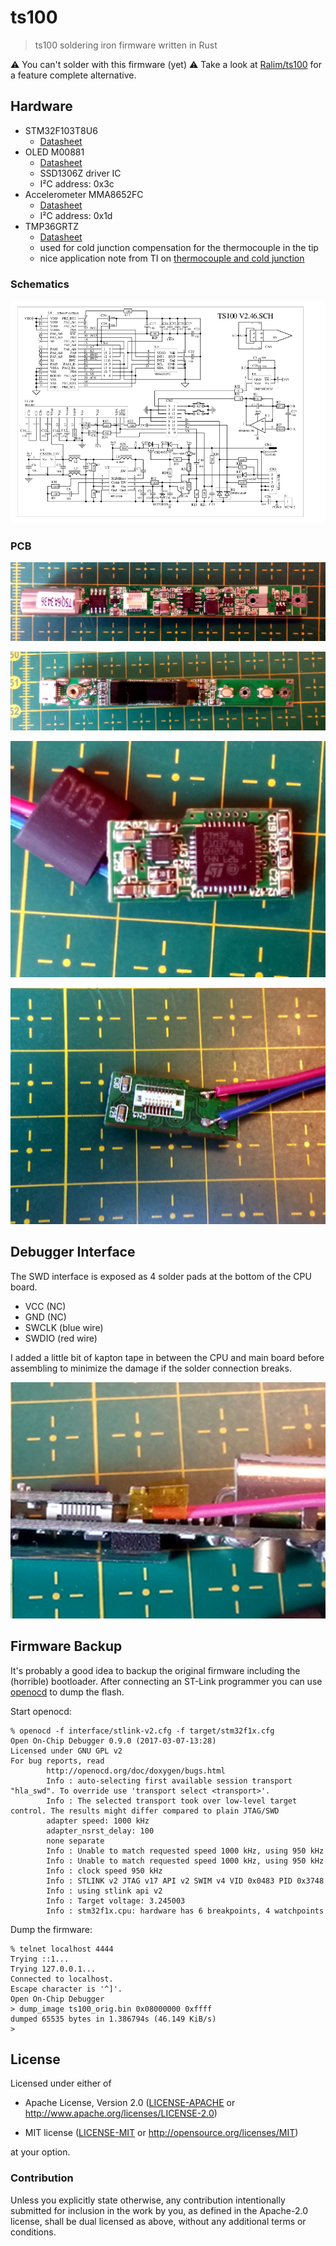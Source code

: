 # ts100

> ts100 soldering iron firmware written in Rust

:warning: You can't solder with this firmware (yet) :warning:
Take a look at [Ralim/ts100](https://github.com/Ralim/ts100) for a feature complete alternative.

## Hardware

- STM32F103T8U6
  - [Datasheet](http://www.st.com/content/ccc/resource/technical/document/datasheet/33/d4/6f/1d/df/0b/4c/6d/CD00161566.pdf/files/CD00161566.pdf/jcr:content/translations/en.CD00161566.pdf)
- OLED M00881
  - [Datasheet](http://www.i-excellence.com/uploads/201612/585e217f4cc6e.pdf)
  - SSD1306Z driver IC
  - I²C address: 0x3c
- Accelerometer MMA8652FC
  - [Datasheet](http://cache.freescale.com/files/sensors/doc/data_sheet/MMA8652FC.pdf)
  - I²C address: 0x1d
- TMP36GRTZ
  - [Datasheet](http://www.analog.com/media/en/technical-documentation/data-sheets/TMP35_36_37.pdf)
  - used for cold junction compensation for the thermocouple in the tip
  - nice application note from TI on [thermocouple and cold junction](http://www.ti.com/lit/an/sloa204/sloa204.pdf)

### Schematics

![Schematics](/doc/schematics.png)

### PCB

![Main Board Top](/doc/main_board_top.png)

![Main Board Bottom](/doc/main_board_bottom.png)

![CPU Board Top](/doc/cpu_board_top.png)

![CPU_Board_Bottom](/doc/cpu_board_bottom.png)

## Debugger Interface

The SWD interface is exposed as 4 solder pads at the bottom of the CPU board.
- VCC (NC)
- GND (NC)
- SWCLK (blue wire)
- SWDIO (red wire)

I added a little bit of kapton tape in between the CPU and main board before assembling to minimize
the damage if the solder connection breaks.

![CPU and Main board](/doc/kapton_tape.png)


## Firmware Backup

It's probably a good idea to backup the original firmware including the (horrible) bootloader. After
connecting an ST-Link programmer you can use [openocd](http://openocd.org/) to dump the flash.

Start openocd:
```shell
% openocd -f interface/stlink-v2.cfg -f target/stm32f1x.cfg
Open On-Chip Debugger 0.9.0 (2017-03-07-13:28)
Licensed under GNU GPL v2
For bug reports, read
        http://openocd.org/doc/doxygen/bugs.html
        Info : auto-selecting first available session transport "hla_swd". To override use 'transport select <transport>'.
        Info : The selected transport took over low-level target control. The results might differ compared to plain JTAG/SWD
        adapter speed: 1000 kHz
        adapter_nsrst_delay: 100
        none separate
        Info : Unable to match requested speed 1000 kHz, using 950 kHz
        Info : Unable to match requested speed 1000 kHz, using 950 kHz
        Info : clock speed 950 kHz
        Info : STLINK v2 JTAG v17 API v2 SWIM v4 VID 0x0483 PID 0x3748
        Info : using stlink api v2
        Info : Target voltage: 3.245003
        Info : stm32f1x.cpu: hardware has 6 breakpoints, 4 watchpoints
```

Dump the firmware:
```shell
% telnet localhost 4444
Trying ::1...
Trying 127.0.0.1...
Connected to localhost.
Escape character is '^]'.
Open On-Chip Debugger
> dump_image ts100_orig.bin 0x08000000 0xffff
dumped 65535 bytes in 1.386794s (46.149 KiB/s)
>
```

## License

Licensed under either of

- Apache License, Version 2.0 ([LICENSE-APACHE](LICENSE-APACHE) or
  http://www.apache.org/licenses/LICENSE-2.0)

- MIT license ([LICENSE-MIT](LICENSE-MIT) or http://opensource.org/licenses/MIT)

at your option.

### Contribution

Unless you explicitly state otherwise, any contribution intentionally submitted
for inclusion in the work by you, as defined in the Apache-2.0 license, shall be
dual licensed as above, without any additional terms or conditions.
